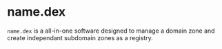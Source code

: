 # name.dex

`name.dex` is a all-in-one software designed to manage a domain zone and create independant subdomain zones as a registry.